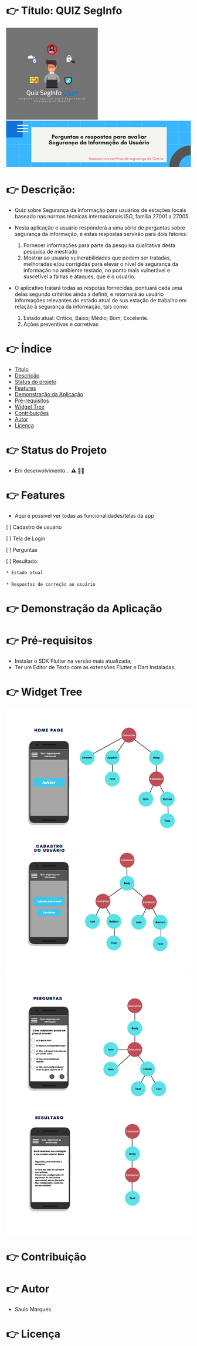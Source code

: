 # 👉  Título: QUIZ SegInfo <a id="link1"></a>

   <p float="left">
  <img src="https://github.com/saulomarques/app/blob/master/Logo_Quiz%20SI.png" width="250" heigth="200" />
  <img src="https://github.com/saulomarques/app/blob/master/Banner%20Quiz%20SegInfo.png" width="750" heigth="250" /> 
</p>
  
# 👉 Descrição: <a id="link2"></a>

* Quiz sobre Segurança da Informação para usuários de estações locais baseado nas normas técnicas internacionais ISO, família 27001 a 27005.
* Nesta aplicação o usuário responderá a uma série de perguntas sobre segurança da informação, e estas respostas servirão para dois fatores:
  1. Fornecer informações para parte da pesquisa qualitativa desta pesquisa de mestrado
  2. Mostrar ao usuário vulnerabilidades que podem ser tratadas, melhoradas e/ou corrigidas para elevar o nível de segurança da informação no ambiente testado, no ponto mais vulnerável e suscetível a falhas e ataques, que é o usuário.
 
* O aplicativo tratará todas as respotas fornecidas, pontuará cada uma delas segundo critérios ainda a definir, e retornará ao usuário informações relevantes do estado atual de sua estação de trabalho em relação à segurança da informação, tais como:
  1. Estado atual: Crítico; Baixo; Médio; Bom; Excelente.
  2. Ações preventivas e corretivas

# 👉 Índice

   * [Título](#link1)
   * [Descrição](#link2)
   * [Status do projeto](#link3)
   * [Features](#link4)
   * [Demonstração da Aplicação](#link5)
   * [Pré-requisitos](#link6)
   * [Widget Tree](#link7)
   * [Contribuições](#link8)
   * [Autor](#link9)
   * [Licença](#link10)


# 👉 Status do Projeto <a id="link3"></a>

* Em desenvolvimento... ⚠️ 👨‍💻

# 👉 Features <a id="link4"></a>

* Aqui é possível ver todas as funcionalidades/telas da app

[ ] Cadastro de usuário

[ ] Tela de Login

[ ] Perguntas

[ ] Resultado:

    * Estado atual

    * Respostas de correção ao usuário

# 👉 Demonstração da Aplicação <a id="link5"></a>

# 👉 Pré-requisitos <a id="link6"></a>

* Instalar o SDK Flutter na versão mais atualizada;
* Ter um Editor de Texto com as extensões Flutter e Dart Instaladas.

# 👉 Widget Tree <a id="link7"></a>

<img src="https://github.com/saulomarques/app/blob/master/WidgetTree1.png" />
<img src="https://github.com/saulomarques/app/blob/master/WidgetTree2.png" />

# 👉 Contribuição <a id="link8"></a>

# 👉 Autor <a id="link9"></a>

* Saulo Marques

# 👉 Licença <a id="link10"></a>
